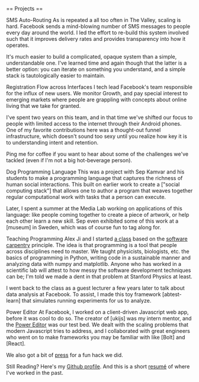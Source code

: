 == Projects ==

SMS Auto-Routing
As is repeated a all too often in The Valley, scaling is hard. Facebook sends a mind-blowing number of SMS messages to people every day around the world. I led the effort to re-build this system involved such that it improves delivery rates and provides transparency into how it operates.

It's much easier to build a complicated, opaque system than a simple, understandable one. I've learned time and again though that the latter is a better option: you can iterate on something you understand, and a simple stack is tautologically easier to maintain.

Registration Flow across Interfaces
I tech lead Facebook's team responsible for the influx of new users. We monitor Growth, and pay special interest to emerging markets where people are grappling with concepts about online living that we take for granted.

I've spent two years on this team, and in that time we've shifted our focus to people with limited access to the internet through their Android phones. One of my favorite contributions here was a thought-out funnel infrastructure, which doesn't sound too sexy until you realize how key it is to understanding intent and retention.

Ping me for coffee if you want to hear about some of the challenges we've tackled (even if I'm not a big hot-beverage person).

Dog Programming Language
This was a project with Sep Kamvar and his students to make a programming language that captures the richness of human social interactions. This built on earlier work to create a ["social computing stack"] that allows one to author a program that weaves together regular computational work with tasks that a person can execute.

Later, I spent a summer at the Media Lab working on applications of this language: like people coming together to create a piece of artwork, or help each other learn a new skill. Sep even exhibited some of this work at a [museum] in Sweden, which was of course fun to tag along for.

Teaching Programming
Alex Ji and I started [a class](https://physics91si.stanford.edu) based on the [software carpentry](https://software-carpentry.org/) principle. The idea is that programming is a tool that people across disciplines need to master. We taught physicists, biologists, etc. the basics of programming in Python, writing code in a sustainable manner and analyzing data with numpy and matplotlib. Anyone who has worked in a scientific lab will attest to how messy the software development techniques can be; I'm told we made a dent in that problem at Stanford Physics at least.

I went back to the class as a guest lecturer a few years later to talk about data analysis at Facebook. To assist, I made this toy framework [abtest-learn] that simulates running experiments for us to analyze.

Power Editor
At Facebook, I worked on a client-driven Javascript web app, before it was cool to do so. The creator of [ukijs] was my intern mentor, and the [Power Editor](http://www.facebook.com/ads/manage/powereditor) was our test bed. We dealt with the scaling problems that modern Javascript tries to address, and I collaborated with great engineers who went on to make frameworks you may be familiar with like [Bolt] and [React].

We also got a bit of [press](http://techcrunch.com/2011/07/01/facebook-circles/) for a fun hack we did.

Still Reading?
Here's my [Github profile](https://github.com/zahanm).
And this is a short [resumé](/resume) of where I've worked in the past.
